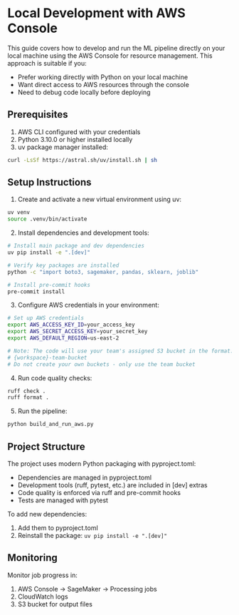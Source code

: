 # Local Development with AWS Console

This guide covers how to develop and run the ML pipeline directly on your local machine using the AWS Console for resource management. This approach is suitable if you:
- Prefer working directly with Python on your local machine
- Want direct access to AWS resources through the console
- Need to debug code locally before deploying

## Prerequisites

1. AWS CLI configured with your credentials
2. Python 3.10.0 or higher installed locally
3. uv package manager installed:
```bash
curl -LsSf https://astral.sh/uv/install.sh | sh
```

## Setup Instructions

1. Create and activate a new virtual environment using uv:
```bash
uv venv
source .venv/bin/activate
```

2. Install dependencies and development tools:
```bash
# Install main package and dev dependencies
uv pip install -e ".[dev]"

# Verify key packages are installed
python -c "import boto3, sagemaker, pandas, sklearn, joblib"

# Install pre-commit hooks
pre-commit install
```

3. Configure AWS credentials in your environment:
```bash
# Set up AWS credentials
export AWS_ACCESS_KEY_ID=your_access_key
export AWS_SECRET_ACCESS_KEY=your_secret_key
export AWS_DEFAULT_REGION=us-east-2

# Note: The code will use your team's assigned S3 bucket in the format:
# {workspace}-team-bucket
# Do not create your own buckets - only use the team bucket
```

4. Run code quality checks:
```bash
ruff check .
ruff format .
```

5. Run the pipeline:
```python
python build_and_run_aws.py
```

## Project Structure

The project uses modern Python packaging with pyproject.toml:
- Dependencies are managed in pyproject.toml
- Development tools (ruff, pytest, etc.) are included in [dev] extras
- Code quality is enforced via ruff and pre-commit hooks
- Tests are managed with pytest

To add new dependencies:
1. Add them to pyproject.toml
2. Reinstall the package: `uv pip install -e ".[dev]"`

## Monitoring

Monitor job progress in:
1. AWS Console -> SageMaker -> Processing jobs
2. CloudWatch logs
3. S3 bucket for output files
